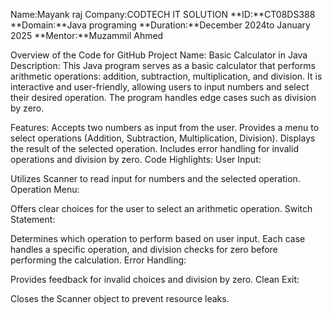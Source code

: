 Name:Mayank raj                                                                                                 Company:CODTECH IT SOLUTION
**ID:**CT08DS388
**Domain:**Java programing
**Duration:**December 2024to January 2025
**Mentor:**Muzammil Ahmed

Overview of the Code for GitHub
Project Name: Basic Calculator in Java
Description:
This Java program serves as a basic calculator that performs arithmetic operations: addition, subtraction, multiplication, and division. It is interactive and user-friendly, allowing users to input numbers and select their desired operation. The program handles edge cases such as division by zero.

Features:
Accepts two numbers as input from the user.
Provides a menu to select operations (Addition, Subtraction, Multiplication, Division).
Displays the result of the selected operation.
Includes error handling for invalid operations and division by zero.
Code Highlights:
User Input:

Utilizes Scanner to read input for numbers and the selected operation.
Operation Menu:

Offers clear choices for the user to select an arithmetic operation.
Switch Statement:

Determines which operation to perform based on user input.
Each case handles a specific operation, and division checks for zero before performing the calculation.
Error Handling:

Provides feedback for invalid choices and division by zero.
Clean Exit:

Closes the Scanner object to prevent resource leaks.

